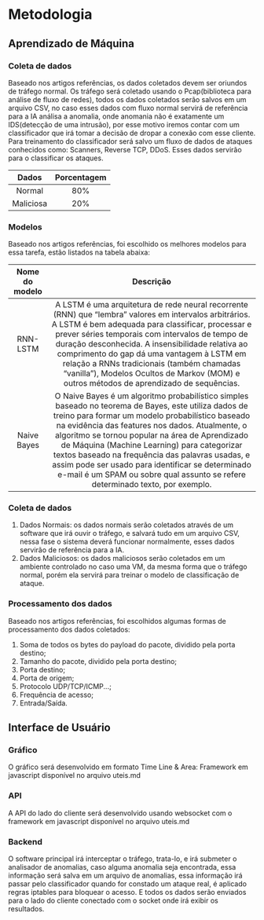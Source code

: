 # Metodologia

## Aprendizado de Máquina
### Coleta de dados
Baseado nos artigos referências, os dados coletados devem ser oriundos de tráfego normal. Os tráfego será coletado usando o Pcap(biblioteca para análise de fluxo de redes), todos os dados coletados serão salvos em um arquivo CSV, no caso esses dados com fluxo normal servirá de referência para a IA análisa a anomalia, onde anomania não é exatamente um IDS(detecção de uma intrusão), por esse motivo iremos contar com um classificador que irá tomar a decisão de dropar a conexão com esse cliente. Para treinamento do classificador será salvo um fluxo de dados de ataques conhecidos como: Scanners, Reverse TCP, DDoS. Esses dados servirão para o classificar os ataques.

| Dados | Porcentagem |
|:-----------------------------------------------------------------:|:---------------------------------------:|
| Normal | 80% |
| Maliciosa | 20% |

### Modelos
Baseado nos artigos referências, foi escolhido os melhores modelos para essa tarefa, estão listados na tabela abaixa:

| Nome do modelo | Descrição |
|:-----------------------------:|:---------------------------------------------------------------------------:|
| RNN-LSTM | A LSTM é uma arquitetura de rede neural recorrente (RNN) que “lembra” valores em intervalos arbitrários. A LSTM é bem adequada para classificar, processar e prever séries temporais com intervalos de tempo de duração desconhecida. A insensibilidade relativa ao comprimento do gap dá uma vantagem à LSTM em relação a RNNs tradicionais (também chamadas “vanilla”), Modelos Ocultos de Markov (MOM) e outros métodos de aprendizado de sequências. |
| Naive Bayes | O Naive Bayes é um algoritmo probabilístico simples baseado no teorema de Bayes, este utiliza dados de treino para formar um modelo probabilístico baseado na evidência das features nos dados. Atualmente, o algoritmo se tornou popular na área de Aprendizado de Máquina (Machine Learning) para categorizar textos baseado na frequência das palavras usadas, e assim pode ser usado para identificar se determinado e-mail é um SPAM ou sobre qual assunto se refere determinado texto, por exemplo. |

### Coleta de dados
1. Dados Normais: os dados normais serão coletados através de um software que irá ouvir o tráfego, e salvará tudo em um arquivo CSV, nessa fase o sistema deverá funcionar normalmente, esses dados servirão de referência para a IA.
2. Dados Maliciosos: os dados maliciosos serão coletados em um ambiente controlado no caso uma VM, da mesma forma que o tráfego normal, porém ela servirá para treinar o modelo de classificação de ataque.

### Processamento dos dados
Baseado nos artigos referências, foi escolhidos algumas formas de processamento dos dados coletados:

1. Soma de todos os bytes do payload do pacote, dividido pela porta destino;
2. Tamanho do pacote, dividido pela porta destino;
3. Porta destino;
4. Porta de origem;
5. Protocolo UDP/TCP/ICMP...;
6. Frequência de acesso;
7. Entrada/Saída.

## Interface de Usuário
### Gráfico
O gráfico será desenvolvido em formato Time Line & Area: Framework em javascript disponível no arquivo uteis.md

### API
A API do lado do cliente será desenvolvido usando websocket com o framework em javascript disponível no arquivo uteis.md

### Backend
O software principal irá interceptar o tráfego, trata-lo, e irá submeter o analisador de anomalias, caso alguma anomalia seja encontrada, essa informação será salva em um arquivo de anomalias, essa informação irá passar pelo classificador quando for constado um ataque real, é aplicado regras iptables para bloquear o acesso. E todos os dados serão enviados para o lado do cliente conectado com o socket onde irá exibir os resultados.
